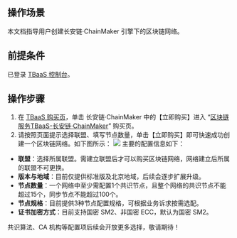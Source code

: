 ## 操作场景

本文档指导用户创建长安链·ChainMaker 引擎下的区块链网络。

## 前提条件

已登录 [TBaaS 控制台](https://console.cloud.tencent.com/tbaas)。

## 操作步骤

1. 在 [TBaaS 购买页](https://cloud.tencent.com/product/tbaas)，单击 长安链·ChainMaker 中的【立即购买】进入 “[区块链服务TBaaS-长安链·ChainMaker](https://buy.cloud.tencent.com/tbaas_blockchain/chainmaker)” 购买页。
2. 请按照页面提示选择联盟、填写节点数量，单击【立即购买】即可快速成功创建一个区块链网络。如下图所示：
   ![](https://main.qcloudimg.com/raw/769866f5ac0c3974d1e2111644b77ecd.png)
   主要的配置信息如下：
 - **联盟**：选择所属联盟。需建立联盟后才可以购买区块链网络，网络建立后所属的联盟不可更换。
 - **版本与地域**：目前仅提供标准版及北京地域，后续会逐步扩展升级。
 - **节点数量**：一个网络中至少需配置1个共识节点，且整个网络的共识节点不能超过15个，同步节点不能超过100个。
 - **节点规格**：目前提供3种节点配置规格，可根据业务诉求按需选配。
 - **证书加密方式**：目前支持国密 SM2、非国密 ECC，默认为国密 SM2。

共识算法、CA 机构等配置项后续会开放更多选择，敬请期待！

